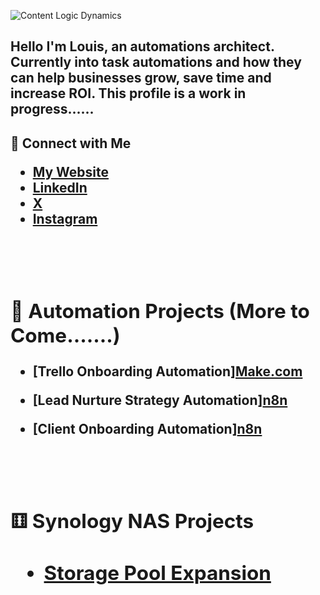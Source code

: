 
![Content Logic Dynamics](https://github.com/user-attachments/assets/2eaee7ff-3704-4311-b019-53acb73794a5)

<h2>Hello I'm Louis, an automations architect. Currently into task automations and how they can help businesses grow, save time and increase ROI. This profile is a work in progress......</h2>

<h2>🤳 Connect with Me 

 -  <b>[My Website](https://contentlogicdynamics.com/) 
 -  <b>[LinkedIn](https://www.linkedin.com/in/louisperez1978/)
 -  <b>[X](https://x.com/presicion24)
 -  <b>[Instagram](https://www.instagram.com/presicion26/)
 <br />
 <br />


<h2>🤖 Automation Projects (More to Come.......)</h2>

- [Trello Onboarding Automation][Make.com](https://github.com/presicion25/trello-onboarding-automation/tree/main)

- [Lead Nurture Strategy Automation][n8n](https://github.com/presicion25/lead-nurture-automation)

- [Client Onboarding Automation][n8n](https://github.com/presicion25/client-onboarding-n8n/tree/main)

 <br />
 <br />

<h2>&#9861; Synology NAS Projects<h2/>
  
- [Storage Pool Expansion](https://github.com/presicion25/Synology-Storage-Pool-Drive-Addition)
  
  <br />
  <br />
  

